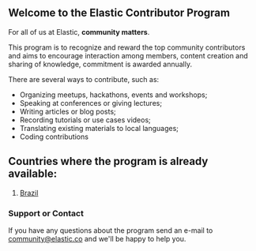 ## Welcome to the Elastic Contributor Program

For all of us at Elastic, **community matters**.

This program is to recognize and reward the top community contributors and aims to encourage interaction among members, content creation and sharing of knowledge, commitment is awarded annually.

There are several ways to contribute, such as: 

- Organizing meetups, hackathons, events and workshops;
- Speaking at conferences or giving lectures;
- Writing articles or blog posts;
- Recording tutorials or use cases videos;
- Translating existing materials to local languages;
- Coding contributions

## Countries where the program is already available: 

1. [Brazil](https://elastic.github.io/Elastic-Contributor-Program/brazil)

### Support or Contact
 
If you have any questions about the program send an e-mail to community@elastic.co and we'll be happy to help you.
